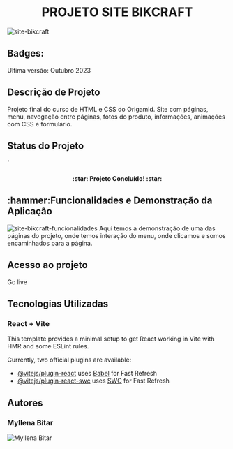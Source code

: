 <h1 align="center">PROJETO SITE BIKCRAFT</h1>

<img src="https://github.com/user-attachments/assets/3875abe1-6516-452b-b93c-e2d994945a8b" alt="site-bikcraft">

<h2>Badges:</h2>
Ultima versão: Outubro 2023

<h2>Descrição de Projeto</h2>
Projeto final do curso de HTML e CSS do Origamid. Site com páginas, menu, navegação entre páginas, fotos do produto, informações, animações com CSS e formulário.

<h2>Status do Projeto</h2>'
<h4 align="center">
:star: Projeto Concluído! :star:
</h4>
<h2>:hammer:Funcionalidades e Demonstração da Aplicação</h2>
<img src="https://github.com/user-attachments/assets/e7829d1f-051e-4729-86a9-ec674b5a2a6b" alt="site-bikcraft-funcionalidades">
Aqui temos a demonstração de uma das páginas do projeto, onde temos interação do menu, onde clicamos e somos encaminhados para a página.

<h2>Acesso ao projeto</h2>
Go live
<h2> Tecnologias Utilizadas</h2>

<h3>React + Vite</h3>

This template provides a minimal setup to get React working in Vite with HMR and some ESLint rules.

Currently, two official plugins are available:

- [@vitejs/plugin-react](https://github.com/vitejs/vite-plugin-react/blob/main/packages/plugin-react/README.md) uses [Babel](https://babeljs.io/) for Fast Refresh
- [@vitejs/plugin-react-swc](https://github.com/vitejs/vite-plugin-react-swc) uses [SWC](https://swc.rs/) for Fast Refresh

<H2>Autores</H2>
<h3>Myllena Bitar</h3>
<img src="https://avatars.githubusercontent.com/u/111917539?v=4" alt="Myllena Bitar">
